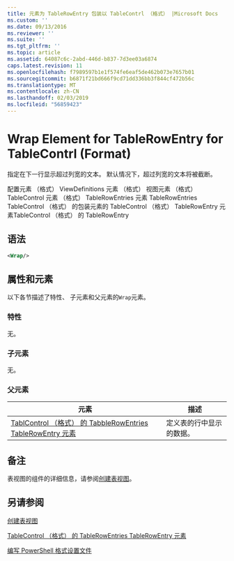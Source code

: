 ```yaml
---
title: 元素为 TableRowEntry 包装以 TableContrl （格式） |Microsoft Docs
ms.custom: ''
ms.date: 09/13/2016
ms.reviewer: ''
ms.suite: ''
ms.tgt_pltfrm: ''
ms.topic: article
ms.assetid: 64087c6c-2abd-446d-b837-7d3ee03a6874
caps.latest.revision: 11
ms.openlocfilehash: f7989597b1e1f574fe6eaf5de462b073e7657b01
ms.sourcegitcommit: b6871f21bd666f9cd71dd336bb3f844cf472b56c
ms.translationtype: MT
ms.contentlocale: zh-CN
ms.lasthandoff: 02/03/2019
ms.locfileid: "56859423"
---
```

# <a name="wrap-element-for-tablerowentry-for-tablecontrl--format"></a>Wrap Element for TableRowEntry for TableContrl (Format)

指定在下一行显示超过列宽的文本。 默认情况下，超过列宽的文本将被截断。

配置元素 （格式） ViewDefinitions 元素 （格式） 视图元素 （格式） TableControl 元素 （格式） TableRowEntries 元素 TableRowEntries TableControl （格式） 的包装元素的 TableControl （格式） TableRowEntry 元素TableControl （格式） 的 TableRowEntry

## <a name="syntax"></a>语法

```xml
<Wrap/>
```

## <a name="attributes-and-elements"></a>属性和元素

以下各节描述了特性、 子元素和父元素的`Wrap`元素。

### <a name="attributes"></a>特性

无。

### <a name="child-elements"></a>子元素

无。

### <a name="parent-elements"></a>父元素

|元素|描述|
|-------------|-----------------|
|[TablControl （格式） 的 TabbleRowEntries TableRowEntry 元素](./tablerowentry-element-for-tablerowentroes-for-tablecontrol-format.md)|定义表的行中显示的数据。|

## <a name="remarks"></a>备注

表视图的组件的详细信息，请参阅[创建表视图](./creating-a-table-view.md)。

## <a name="see-also"></a>另请参阅

[创建表视图](./creating-a-table-view.md)

[TableControl （格式） 的 TableRowEntries TableRowEntry 元素](./tablerowentry-element-for-tablerowentroes-for-tablecontrol-format.md)

[编写 PowerShell 格式设置文件](./writing-a-powershell-formatting-file.md)
